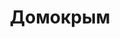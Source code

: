--- 
title: "Домокрым" 
site: "http://www.domokrim.net" 
town: "Симферополь" 
tel: [""] 
address: "" 
mail: "" 
--- 
